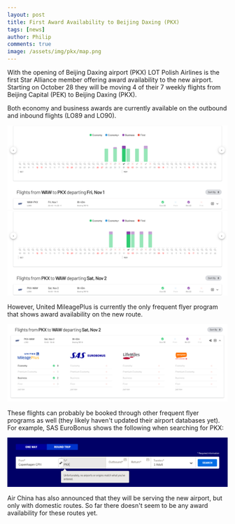 ```yaml
---
layout: post
title: First Award Availability to Beijing Daxing (PKX)
tags: [news]
author: Philip
comments: true
image: /assets/img/pkx/map.png
---
```


With the opening of Beijing Daxing airport (PKX) LOT Polish Airlines is the first Star Alliance member offering award availability to the new airport. Starting on October 28 they will be moving 4 of their 7 weekly flights from Beijing Capital (PEK) to Beijing Daxing (PKX).

Both economy and business awards are currently available on the outbound and inbound flights (LO89 and LO90).

<img src="/assets/img/pkx/lo89.png" class="" />
<img src="/assets/img/pkx/lo90.png" class="" />

However, United MileagePlus is currently the only frequent flyer program that shows award availability on the new route.

<img src="/assets/img/pkx/ffps.png" />

These flights can probably be booked through other frequent flyer programs as well (they likely haven't updated their airport databases yet). For example, SAS EuroBonus shows the following when searching for PKX:

<img src="/assets/img/pkx/eurobonus.png" />

Air China has also announced that they will be serving the new airport, but only with domestic routes. So far there doesn't seem to be any award availability for these routes yet.
